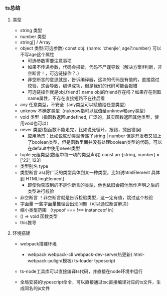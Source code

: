 ### ts总结

1. 类型
    - string 类型
    - number 类型
    - string[] / Array<string>
    - object 类型(可选参数) const obj: {name: 'chenjie', age?:number} 可以不写age这个属性
        - 可选参数需要注意事项
        - 如果不传递参数，代码会报错，代码不严谨导致（解决方案if判断，非空断言！，可选链操作？.）
        - 非空断言的意思就是，告诉编译器，这块的代码是有值的，直接跳过校验，这会导致，编译成功，但是我们的代码可能会报错
        - 可选链操作就是obj.friend?.name  obj的friend存在吗？如果存在则取name属性，不存在直接短路不在往后看
    - any 任意类型，不安全（any类型可以赋值给任意类型）
    - unknow 不确定类型（nuknow指可以赋值给unknow和any类型）
    - void 类型（指函数返回undefined, 广泛的，其实函数返回其他类型，使用void也可以）
    - never 类型(指函数不能走完，比如说死循环，报错，抛出错误)
        - 应用场景：比如说联动类型传递了string | number 但是开发者又加上了boolean类型，但是函数里面并没有处理boolean类型的代码，可以在default中使用never类型
    - tuple 元组类型(数组中每一项的类型声明) const arr:[string, number] = ['23', 123]
    - 类型别名 type
    - 类型断言 as(将广泛的类型具体到某一种类型，比如说htmlElement 具体到 HTMLImgElement)
        - 即使你获取到的不是你断言的类型，他也依旧会把他当作声明之后的类型进行校验
    - 非空断言 ！非空断言就是告诉检验类型，这一定有值，跳过这个校验
    - 字面量 一些字面量推理会出现问题（可以通过断言解决）
    - 缩小类型范围 （typeof === !== instanceof in）
    - () => void 函数类型
    - this推导

2. 环境搭建
    - webpack搭建环境
        - webpack webpack-cli webpack-dev-serve(热更新) html-webpack-pulign(模板) ts-loader typescript

    - ts-node工具库可以直接编译ts代码，并直接在node环境中运行

    - 全局安装的typescript命令，可以直接通过tsc直接编译对应的ts文件，生成同名的js文件